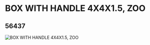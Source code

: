 # BOX WITH HANDLE 4X4X1.5, ZOO
## 56437
![BOX WITH HANDLE 4X4X1.5, ZOO](https://lc-www-live-s.legocdn.com/media/bricks/5/2/4294942.jpg)